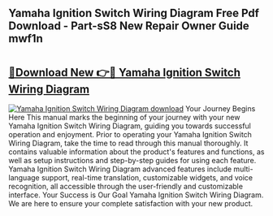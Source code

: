 ## Yamaha Ignition Switch Wiring Diagram Free Pdf Download - Part-sS8 New Repair Owner Guide mwf1n

# <h2><a href="http://dfo6jo.blite.top/?on=Yamaha+Ignition+Switch+Wiring+Diagram">🔗Download New 👉🔴 Yamaha Ignition Switch Wiring Diagram</a></h2>

[![Yamaha Ignition Switch Wiring Diagram download](https://i.imgur.com/lujVjoI.png)](http://dfo6jo.blite.top/?on=Yamaha+Ignition+Switch+Wiring+Diagram)
Your Journey Begins Here This manual marks the beginning of your journey with your new Yamaha Ignition Switch Wiring Diagram, guiding you towards successful operation and enjoyment. Prior to operating your Yamaha Ignition Switch Wiring Diagram, take the time to read through this manual thoroughly. It contains valuable information about the product's features and functions, as well as setup instructions and step-by-step guides for using each feature. Yamaha Ignition Switch Wiring Diagram advanced features include multi-language support, real-time translation, customizable widgets, and voice recognition, all accessible through the user-friendly and customizable interface. Your Success is Our Goal Yamaha Ignition Switch Wiring Diagram. We are here to ensure your complete satisfaction with your new product.
